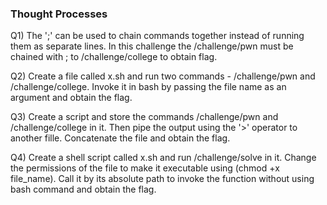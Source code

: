 ### Thought Processes
Q1)
The ';' can be used to chain commands together instead of running them as separate lines.
In this challenge the /challenge/pwn must be chained with ; to /challenge/college to obtain flag.

Q2)
Create a file called x.sh and run two commands - /challenge/pwn and /challenge/college.
Invoke it in bash by passing the file name as an argument and obtain the flag.

Q3)
Create a script and store the commands /challenge/pwn and /challenge/college in it.
Then pipe the output using the '>' operator to another fille.
Concatenate the file and obtain the flag.

Q4)
Create a shell script called x.sh and run /challenge/solve in it.
Change the permissions of the file to make it executable using (chmod +x file_name).
Call it by its absolute path to invoke the function without using bash command and obtain the flag.
